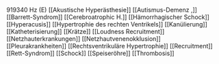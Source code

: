 919340 Hz (E)
[[Akustische Hyperästhesie]]
[[Autismus-Demenz ,]]
[[Barrett-Syndrom]]
[[Cerebroatrophic H.]]
[[Hämorrhagischer Schock]]
[[Hyperacusis]]
[[Hypertrophie des rechten Ventrikels]]
[[Kanülierung]]
[[Katheterisierung]]
[[Krätze]]
[[Loudness Recruitment]]
[[Netzhauterkrankungen]]
[[Netzhautvenenokklusion]]
[[Pleurakrankheiten]]
[[Rechtsventrikuläre Hypertrophie]]
[[Recruitment]]
[[Rett-Syndrom]]
[[Schock]]
[[Speiseröhre]]
[[Thrombosis]]